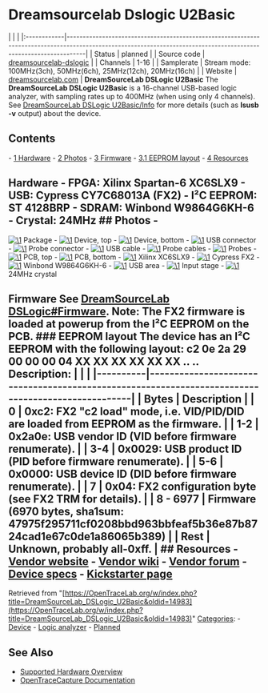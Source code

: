 # Dreamsourcelab Dslogic U2Basic

| | | |:------------|------------------------------------------------------------------------------------------------------------------------------------------------------------------| | Status | planned | | Source code | [dreamsourcelab-dslogic](http://github.com/OpenTraceLab/?p=OpenTraceCapture.git;a=tree;f=src/hardware/dreamsourcelab-dslogic) | | Channels | 1-16 | | Samplerate | Stream mode: 100MHz(3ch), 50MHz(6ch), 25MHz(12ch), 20MHz(16ch) | | Website | [dreamsourcelab.com](https://www.dreamsourcelab.com) | **DreamSourceLab DSLogic U2Basic** The **DreamSourceLab DSLogic U2Basic** is a 16-channel USB-based logic analyzer, with sampling rates up to 400MHz (when using only 4 channels). See [DreamSourceLab DSLogic U2Basic/Info](DreamSourceLab_DSLogic_U2Basic/Info.html "DreamSourceLab DSLogic U2Basic/Info") for more details (such as **lsusb -v** output) about the device. 
## Contents 
\- [1 Hardware](DreamSourceLab_DSLogic_U2Basic.html#Hardware) \- [2 Photos](DreamSourceLab_DSLogic_U2Basic.html#Photos) \- [3 Firmware](DreamSourceLab_DSLogic_U2Basic.html#Firmware) \- [3.1 EEPROM layout](DreamSourceLab_DSLogic_U2Basic.html#EEPROM_layout) \- [4 Resources](DreamSourceLab_DSLogic_U2Basic.html#Resources) 
## Hardware \- **FPGA**: Xilinx Spartan-6 XC6SLX9 \- **USB**: Cypress CY7C68013A (FX2) \- **I²C EEPROM**: ST 4128BRP \- **SDRAM**: Winbond W9864G6KH-6 \- **Crystal**: 24MHz ## Photos \- 
[![\1](../../assets/hardware/general/\2)](./File:Dreamsourcelab_dslogic_u2basic_package.jpg.html)
Package
\- 
[![\1](../../assets/hardware/general/\2)](./File:Dreamsourcelab_dslogic_u2basic_device_top.jpg.html)
Device, top
\- 
[![\1](../../assets/hardware/general/\2)](./File:Dreamsourcelab_dslogic_u2basic_device_bottom.jpg.html)
Device, bottom
\- 
[![\1](../../assets/hardware/general/\2)](./File:Dreamsourcelab_dslogic_u2basic_usb_connector.jpg.html)
USB connector
\- 
[![\1](../../assets/hardware/general/\2)](./File:Dreamsourcelab_dslogic_u2basic_probe_connector.jpg.html)
Probe connector
\- 
[![\1](../../assets/hardware/general/\2)](./File:Dreamsourcelab_dslogic_u2basic_usb_cable.jpg.html)
USB cable
\- 
[![\1](../../assets/hardware/general/\2)](./File:Dreamsourcelab_dslogic_u2basic_probe_cables.jpg.html)
Probe cables
\- 
[![\1](../../assets/hardware/general/\2)](./File:Dreamsourcelab_dslogic_u2basic_probes.jpg.html)
Probes
\- 
[![\1](../../assets/hardware/general/\2)](./File:Dreamsourcelab_dslogic_u2basic_pcb_top.jpg.html)
PCB, top
\- 
[![\1](../../assets/hardware/general/\2)](./File:Dreamsourcelab_dslogic_u2basic_pcb_bottom.jpg.html)
PCB, bottom
\- 
[![\1](../../assets/hardware/general/\2)](./File:Dreamsourcelab_dslogic_u2basic_xilinx_xc6slx9.jpg.html)
Xilinx XC6SLX9
\- 
[![\1](../../assets/hardware/general/\2)](./File:Dreamsourcelab_dslogic_u2basic_cypress_fx2.jpg.html)
Cypress FX2
\- 
[![\1](../../assets/hardware/general/\2)](./File:Dreamsourcelab_dslogic_u2basic_winbond_w9864g6kh-6.jpg.html)
Winbond W9864G6KH-6
\- 
[![\1](../../assets/hardware/general/\2)](./File:Dreamsourcelab_dslogic_u2basic_usb.jpg.html)
USB area
\- 
[![\1](../../assets/hardware/general/\2)](./File:Dreamsourcelab_dslogic_u2basic_input_stage.jpg.html)
Input stage
\- 
[![\1](../../assets/hardware/general/\2)](./File:Dreamsourcelab_dslogic_u2basic_24mhz_crystal.jpg.html)
24MHz crystal
## Firmware See [DreamSourceLab DSLogic#Firmware](DreamSourceLab_DSLogic.html#Firmware "DreamSourceLab DSLogic"). **Note**: The FX2 firmware is loaded at powerup from the I²C EEPROM on the PCB. ### EEPROM layout The device has an I²C EEPROM with the following layout: c2 0e 2a 29 00 00 00 04 XX XX XX XX XX XX .. .. Description: | | | |----------|--------------------------------------------------------------------------------------------------| | Bytes | Description | | 0 | **0xc2**: FX2 "c2 load" mode, i.e. VID/PID/DID are loaded from EEPROM as the firmware. | | 1-2 | **0x2a0e**: USB vendor ID (VID before firmware renumerate). | | 3-4 | **0x0029**: USB product ID (PID before firmware renumerate). | | 5-6 | **0x0000**: USB device ID (DID before firmware renumerate). | | 7 | **0x04**: FX2 configuration byte (see FX2 TRM for details). | | 8 - 6977 | Firmware (6970 bytes, sha1sum: 47975f295711cf0208bbd963bbfeaf5b36e87b8724cad1e67c0de1a86065b389) | | Rest | Unknown, probably all-0xff. | ## Resources \- [Vendor website](http://www.dreamsourcelab.com) \- [Vendor wiki](http://www.dreamsourcelab.com/wiki/index.php) \- [Vendor forum](http://www.dreamsourcelab.com/forum/index.php) \- [Device specs](http://www.dreamsourcelab.com/techspec.html) \- [Kickstarter page](https://www.kickstarter.com/projects/dreamsourcelab/dslogic-multifunction-instruments-for-everyone)
Retrieved from "[https://OpenTraceLab.org/w/index.php?title=DreamSourceLab_DSLogic_U2Basic&oldid=14983](https://OpenTraceLab.org/w/index.php?title=DreamSourceLab_DSLogic_U2Basic&oldid=14983)" 
[Categories](specialcategories-specialcategories.md): \- [Device](./Category:Device.html "Category:Device") \- [Logic analyzer](./Category:Logic_analyzer.html "Category:Logic analyzer") \- [Planned](./Category:Planned.html "Category:Planned")

## See Also
- [Supported Hardware Overview](../supported-hardware.md)
- [OpenTraceCapture Documentation](../../opentracecapture/overview.md)
